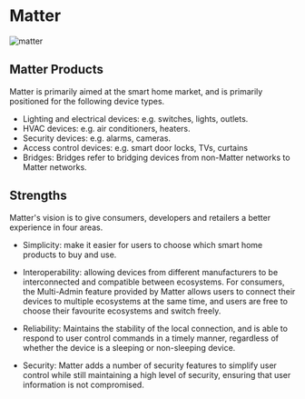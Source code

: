 # Matter


![matter](/docs/assets/images/matter/matter.png)

## Matter Products
Matter is primarily aimed at the smart home market, and is primarily positioned for the following device types.

- Lighting and electrical devices: e.g. switches, lights, outlets.
- HVAC devices: e.g. air conditioners, heaters.
- Security devices: e.g. alarms, cameras.
- Access control devices: e.g. smart door locks, TVs, curtains
- Bridges: Bridges refer to bridging devices from non-Matter networks to Matter networks.

## Strengths
Matter's vision is to give consumers, developers and retailers a better experience in four areas.

- Simplicity: make it easier for users to choose which smart home products to buy and use.

- Interoperability: allowing devices from different manufacturers to be interconnected and compatible between ecosystems. For consumers, the Multi-Admin feature provided by Matter allows users to connect their devices to multiple ecosystems at the same time, and users are free to choose their favourite ecosystems and switch freely.

- Reliability: Maintains the stability of the local connection, and is able to respond to user control commands in a timely manner, regardless of whether the device is a sleeping or non-sleeping device.

- Security: Matter adds a number of security features to simplify user control while still maintaining a high level of security, ensuring that user information is not compromised.